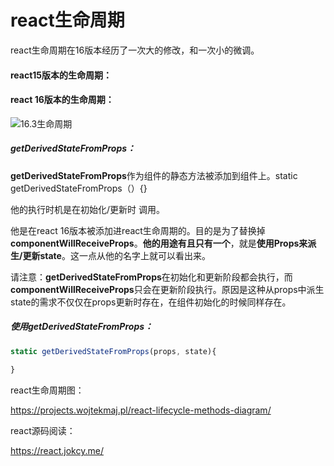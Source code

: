 # react生命周期

react生命周期在16版本经历了一次大的修改，和一次小的微调。

#### react15版本的生命周期：

#### react 16版本的生命周期：

<img src="E:\NodeJS-Study\笔记\React\react16.3生命周期.png" alt="16.3生命周期"  />

##### getDerivedStateFromProps：

**getDerivedStateFromProps**作为组件的静态方法被添加到组件上。static getDerivedStateFromProps（）{}

他的执行时机是在初始化/更新时 调用。

他是在react 16版本被添加进react生命周期的。目的是为了替换掉**componentWillReceiveProps**。**他的用途有且只有一个**，就是**使用Props来派生/更新state**。这一点从他的名字上就可以看出来。

请注意：**getDerivedStateFromProps**在初始化和更新阶段都会执行，而**componentWillReceiveProps**只会在更新阶段执行。原因是这种从props中派生state的需求不仅仅在props更新时存在，在组件初始化的时候同样存在。

##### 使用**getDerivedStateFromProps**：



```javascript
static getDerivedStateFromProps(props, state){
    
}
```



































react生命周期图：

https://projects.wojtekmaj.pl/react-lifecycle-methods-diagram/

react源码阅读：

https://react.jokcy.me/